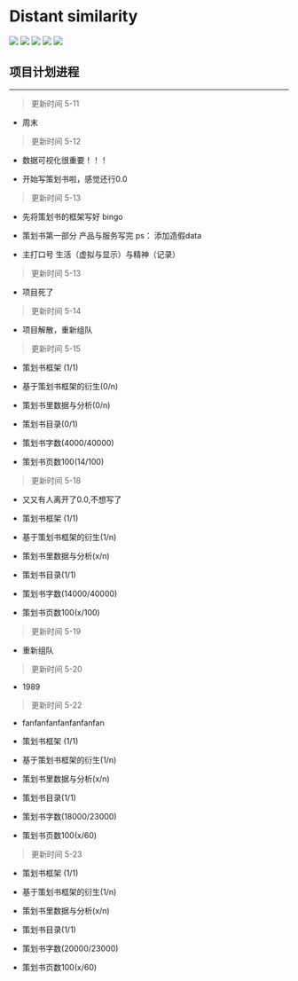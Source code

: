 
Distant similarity
=========================
<p align="left">
    <img src='https://img.shields.io/badge/-%E5%9B%BE%E5%83%8F%E8%AF%86%E5%88%AB-yellow.svg'>  
    <img src='https://img.shields.io/badge/-%E5%BE%AE%E4%BF%A1%E5%B0%8F%E7%A8%8B%E5%BA%8F-blue.svg'>
    <img src='https://img.shields.io/badge/-%E8%BD%BB%E7%A4%BE%E4%BA%A4-green.svg'>
    <img src='https://img.shields.io/badge/-%E6%A0%91%E6%B4%9E-brightgreen.svg'>
    <img src='https://img.shields.io/badge/-%E6%B2%BB%E6%84%88-red.svg'>
</p>



## 项目计划进程
-----------

>更新时间 5-11

- 周末

>更新时间 5-12

- 数据可视化很重要！！！

- 开始写策划书啦，感觉还行0.0


>更新时间 5-13

- 先将策划书的框架写好 bingo

- 策划书第一部分 产品与服务写完  ps： 添加造假data

- 主打口号 生活（虚拟与显示）与精神（记录）

>更新时间 5-13

- 项目死了

>更新时间 5-14

- 项目解散，重新组队

>更新时间 5-15

- 策划书框架 (1/1)

- 基于策划书框架的衍生(0/n)

- 策划书里数据与分析(0/n)

- 策划书目录(0/1)

- 策划书字数(4000/40000)

- 策划书页数100(14/100)

>更新时间 5-18

- 又又有人离开了0.0,不想写了

- 策划书框架 (1/1)

- 基于策划书框架的衍生(1/n)

- 策划书里数据与分析(x/n)

- 策划书目录(1/1)

- 策划书字数(14000/40000)

- 策划书页数100(x/100)


>更新时间 5-19

- 重新组队

>更新时间 5-20

- 1989

>更新时间 5-22

- fanfanfanfanfanfanfan

- 策划书框架 (1/1)

- 基于策划书框架的衍生(1/n)

- 策划书里数据与分析(x/n)

- 策划书目录(1/1)

- 策划书字数(18000/23000)

- 策划书页数100(x/60)

>更新时间 5-23

- 策划书框架 (1/1)

- 基于策划书框架的衍生(1/n)

- 策划书里数据与分析(x/n)

- 策划书目录(1/1)

- 策划书字数(20000/23000)

- 策划书页数100(x/60)

